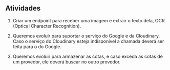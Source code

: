 ## Atividades

1. Criar um endpoint para receber uma imagem e extrair o texto dela, OCR (Optical Character Recognition).

2. Queremos evoluir para suportar o serviço do Google e da Cloudinary.
   Caso o serviço do Cloudinary esteja indisponível a chamada deverá ser feita para o do Google.

3. Queremos evoluir para armazenar as cotas, e caso exceda as cotas de um provedor, ele deverá buscar no outro provedor.
